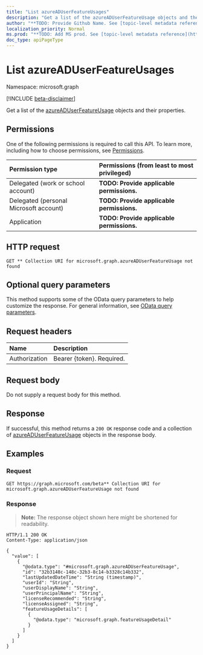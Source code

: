 ```yaml
---
title: "List azureADUserFeatureUsages"
description: "Get a list of the azureADUserFeatureUsage objects and their properties."
author: "**TODO: Provide Github Name. See [topic-level metadata reference](https://msgo.azurewebsites.net/add/document/guidelines/metadata.html#topic-level-metadata)**"
localization_priority: Normal
ms.prod: "**TODO: Add MS prod. See [topic-level metadata reference](https://msgo.azurewebsites.net/add/document/guidelines/metadata.html#topic-level-metadata)**"
doc_type: apiPageType
---
```


# List azureADUserFeatureUsages
Namespace: microsoft.graph

[!INCLUDE [beta-disclaimer](../../includes/beta-disclaimer.md)]

Get a list of the [azureADUserFeatureUsage](../resources/azureaduserfeatureusage.md) objects and their properties.

## Permissions
One of the following permissions is required to call this API. To learn more, including how to choose permissions, see [Permissions](/graph/permissions-reference).

|Permission type|Permissions (from least to most privileged)|
|:---|:---|
|Delegated (work or school account)|**TODO: Provide applicable permissions.**|
|Delegated (personal Microsoft account)|**TODO: Provide applicable permissions.**|
|Application|**TODO: Provide applicable permissions.**|

## HTTP request

<!-- {
  "blockType": "ignored"
}
-->
``` http
GET ** Collection URI for microsoft.graph.azureADUserFeatureUsage not found
```

## Optional query parameters
This method supports some of the OData query parameters to help customize the response. For general information, see [OData query parameters](/graph/query-parameters).

## Request headers
|Name|Description|
|:---|:---|
|Authorization|Bearer {token}. Required.|

## Request body
Do not supply a request body for this method.

## Response

If successful, this method returns a `200 OK` response code and a collection of [azureADUserFeatureUsage](../resources/azureaduserfeatureusage.md) objects in the response body.

## Examples

### Request
<!-- {
  "blockType": "request",
  "name": "list_azureaduserfeatureusage"
}
-->
``` http
GET https://graph.microsoft.com/beta** Collection URI for microsoft.graph.azureADUserFeatureUsage not found
```


### Response
>**Note:** The response object shown here might be shortened for readability.
<!-- {
  "blockType": "response",
  "truncated": true,
  "@odata.type": "Collection(microsoft.graph.azureADUserFeatureUsage)"
}
-->
``` http
HTTP/1.1 200 OK
Content-Type: application/json

{
  "value": [
    {
      "@odata.type": "#microsoft.graph.azureADUserFeatureUsage",
      "id": "32b3148c-148c-32b3-8c14-b3328c14b332",
      "lastUpdatedDateTime": "String (timestamp)",
      "userId": "String",
      "userDisplayName": "String",
      "userPrincipalName": "String",
      "licenseRecommended": "String",
      "licenseAssigned": "String",
      "featureUsageDetails": [
        {
          "@odata.type": "microsoft.graph.featureUsageDetail"
        }
      ]
    }
  ]
}
```

